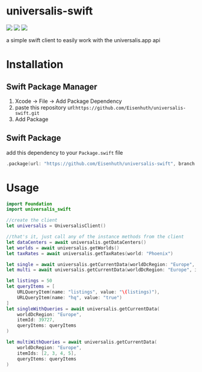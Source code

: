 # universalis-swift
[![](https://img.shields.io/endpoint?url=https%3A%2F%2Fswiftpackageindex.com%2Fapi%2Fpackages%2FEisenhuth%2Funiversalis-swift%2Fbadge%3Ftype%3Dswift-versions)](https://swiftpackageindex.com/Eisenhuth/universalis-swift)
[![](https://img.shields.io/endpoint?url=https%3A%2F%2Fswiftpackageindex.com%2Fapi%2Fpackages%2FEisenhuth%2Funiversalis-swift%2Fbadge%3Ftype%3Dplatforms)](https://swiftpackageindex.com/Eisenhuth/universalis-swift)
[![](https://img.shields.io/badge/DocC-documentation-orange)](https://swiftpackageindex.com/Eisenhuth/universalis-swift/master/documentation/universalis_swift)

a simple swift client to easily work with the universalis.app api

# Installation
## Swift Package Manager

1. Xcode -> File -> Add Package Dependency
2. paste this repository url:`https://github.com/Eisenhuth/universalis-swift.git`
3. Add Package

## Swift Package
add this dependency to your `Package.swift` file
```swift
.package(url: "https://github.com/Eisenhuth/universalis-swift", branch: "master")
```

# Usage
```swift
import Foundation
import universalis_swift

//create the client
let universalis = UniversalisClient()

//that's it, just call any of the instance methods from the client
let dataCenters = await universalis.getDataCenters()
let worlds = await universalis.getWorlds()
let taxRates = await universalis.getTaxRates(world: "Phoenix")

let single = await universalis.getCurrentData(worldDcRegion: "Europe", itemId: 39727)
let multi = await universalis.getCurrentData(worldDcRegion: "Europe", itemIds: [2, 3, 4, 5])

let listings = 50
let queryItems = [
    URLQueryItem(name: "listings", value: "\(listings)"),
    URLQueryItem(name: "hq", value: "true")
]
let singleWithQueries = await universalis.getCurrentData(
    worldDcRegion: "Europe",
    itemId: 39727,
    queryItems: queryItems
)

let multiWithQueries = await universalis.getCurrentData(
    worldDcRegion: "Europe",
    itemIds: [2, 3, 4, 5],
    queryItems: queryItems
)
```
